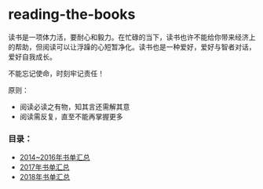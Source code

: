 # reading-the-books


读书是一项体力活，要耐心和毅力。在忙碌的当下，读书也许不能给你带来经济上的帮助，但阅读可以让浮躁的心短暂净化。读书也是一种爱好，爱好与智者对话，爱好自我成长。

不能忘记使命，时刻牢记责任！

原则：

* 阅读必读之有物，知其言还需解其意
* 阅读需反复，直至不能再掌握更多

### 目录：
* [2014~2016年书单汇总](/booklist-2014-2016.md)
* [2017年书单汇总](/booklist-2017.md)
* [2018年书单汇总](/booklist-2018.md)


